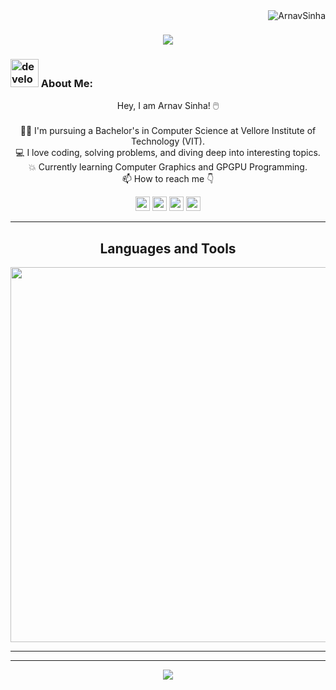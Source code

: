 <img align="right" src="https://visitor-badge.laobi.icu/badge?page_id=ArnavSinha/ArnavSinha" alt="ArnavSinha">    

<h1 align="center">
  <a href="https://git.io/typing-svg">
    <img src="https://readme-typing-svg.herokuapp.com/?lines=This+is+Arnav+Sinha!;Welcome+to+my+Github+%F0%9F%91%8B&center=true&size=30">
  </a>
</h1>

### <img src="/images/Developer.gif" alt="developer gif" height="45px"> About Me:
<p align="center">
  Hey, I am Arnav Sinha! 🖱️
  <br>
  <br>
  👨‍🎓 I'm pursuing a Bachelor's in Computer Science at Vellore Institute of Technology (VIT).
  <br>
  💻 I love coding, solving problems, and diving deep into interesting topics.
  <br>
  💥 Currently learning Computer Graphics and GPGPU Programming.
  <br>
  📫 How to reach me 👇
</p>

<p align="center">
  <a href="https://www.linkedin.com/in/arnavsinha4334/"><img src="https://img.shields.io/badge/linkedin-%230077B5.svg?&style=for-the-badge&logo=linkedin&logoColor=white" height=23></a>
  <a href="mailto:arnavsinha4334@gmail.com"><img src="https://img.shields.io/badge/Gmail-D14836?style=for-the-badge&logo=gmail&logoColor=white" height=23></a>
  <a href="https://github.com/arnav43/"><img src="https://img.shields.io/badge/GitHub-100000?style=for-the-badge&logo=github&logoColor=white" height=23></a>
  <a href="https://leetcode.com/u/arnav43/"><img src="https://img.shields.io/badge/LeetCode-000000?style=for-the-badge&logo=leetcode&logoColor=orange" height=23></a>
</p>

<hr>

<!-- Languages and Tools Section -->
<h2 align="center">Languages and Tools</h2>
<p align="center">
  <img width="600px" src="https://skillicons.dev/icons?i=c,cpp,java,python,r,git,bash,visualstudio,linux,pytorch,tensorflow,docker,vscode,html,css,opencv,powershell,sqlite,js,react,nodejs,npm,mysql,matlab&perline=12" />
</p>

<hr>



</p>

<hr>

<!-- Footer -->
<p align="center">
  <img src="https://capsule-render.vercel.app/api?type=waving&color=timeGradient&height=65&section=footer"/>
</p>
